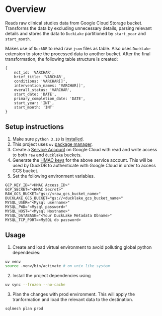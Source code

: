 # Overview

Reads raw clinical studies data from Google Cloud Storage bucket. Transforms the data by excluding unnecessary details, parsing relevant details and stores the data to `DuckLake` partitioned by `start_year` and `start_month`.

Makes use of `DuckDB` to read raw `json` files as table. Also uses `DuckLake` extension to store the processed data to another bucket.
After the final transformation, the following table structure is created:
```
{
    nct_id: 'VARCHAR', 
    brief_title: 'VARCHAR', 
    conditions: 'VARCHAR[]', 
    intervention_names: 'VARCHAR[]', 
    overall_status: 'VARCHAR', 
    start_date: 'DATE', 
    primary_completion_date: 'DATE',
    start_year: 'INT',
    start_month: 'INT'
}
```


## Setup instructions
1. Make sure `python 3.10` is [installed](https://www.python.org/downloads/).
2. This project uses `uv` [package manager](https://docs.astral.sh/uv/guides/install-python/). 
3. Create a [Service Account](https://cloud.google.com/iam/docs/service-accounts-create) on Google Cloud with read and write access to both `raw` and `ducklake` buckets.
4. Generate the [HMAC keys](https://cloud.google.com/storage/docs/authentication/managing-hmackeys) for the above service account. This will be used by DuckDB to authenticate with Google Cloud in order to access GCS bucket.
5. Set the following environment variables.
```env
GCP_KEY_ID="<HMAC Access_ID>"
GCP_SECRET="<HMAC Secret>"
RAW_GCS_BUCKET="gs://<raw_gcs_bucket_name>"
DUCKLAKE_GCS_BUCKET="gs://<ducklake_gcs_bucket_name>"
MYSQL_USER="<Mysql username>"
MYSQL_PWD="<Mysql password>"
MYSQL_HOST="<Mysql Hostname>"
MYSQL_DATABASE="<Your DuckLake Metadata Dbname>"
MYSQL_TCP_PORT=<MySQL db password>
```

## Usage 
1. Create and load virtual environment to avoid polluting global python dependecies:
```bash
uv venv
source .venv/bin/activate # on unix like system
```
2. Install the project dependencies using 
```bash
uv sync --frozen --no-cache
```
3. Plan the changes with prod environment. This will apply the tranformation and load the relevant data to the destination.
```bash
sqlmesh plan prod
```
